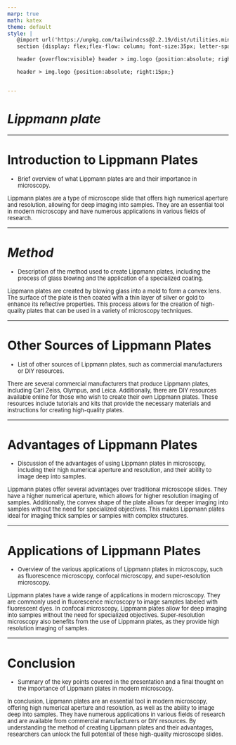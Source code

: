 ```yaml
---
marp: true
math: katex
theme: default
style: |
   @import url('https://unpkg.com/tailwindcss@2.2.19/dist/utilities.min.css');
   section {display: flex;flex-flow: column; font-size:35px; letter-spacing:1.4px;}

   header {overflow:visible} header > img.logo {position:absolute; right:15px;}

   header > img.logo {position:absolute; right:15px;}


---
```

<!-- backgroundImage: url('backgrounds/aaabstract (1).png') -->
<!-- _class: lead -->

 # _Lippmann plate_

---
<style scoped>p,li {font-size:0.92em}</style>

 # Introduction to Lippmann Plates
- Brief overview of what Lippmann plates are and their importance in microscopy.

Lippmann plates are a type of microscope slide that offers high numerical aperture and resolution, allowing for deep imaging into samples. They are an essential tool in modern microscopy and have numerous applications in various fields of research.


---
<style scoped>p,li {font-size:0.92em}</style>

 # _Method_

- Description of the method used to create Lippmann plates, including the process of glass blowing and the application of a specialized coating.

Lippmann plates are created by blowing glass into a mold to form a convex lens. The surface of the plate is then coated with a thin layer of silver or gold to enhance its reflective properties. This process allows for the creation of high-quality plates that can be used in a variety of microscopy techniques.

---
<style scoped>p,li {font-size:0.92em}</style>

 # **Other Sources of Lippmann Plates**
- List of other sources of Lippmann plates, such as commercial manufacturers or DIY resources.

There are several commercial manufacturers that produce Lippmann plates, including Carl Zeiss, Olympus, and Leica. Additionally, there are DIY resources available online for those who wish to create their own Lippmann plates. These resources include tutorials and kits that provide the necessary materials and instructions for creating high-quality plates.


---
<style scoped>p,li {font-size:0.92em}</style>

 # **Advantages of Lippmann Plates**

- Discussion of the advantages of using Lippmann plates in microscopy, including their high numerical aperture and resolution, and their ability to image deep into samples.

Lippmann plates offer several advantages over traditional microscope slides. They have a higher numerical aperture, which allows for higher resolution imaging of samples. Additionally, the convex shape of the plate allows for deeper imaging into samples without the need for specialized objectives. This makes Lippmann plates ideal for imaging thick samples or samples with complex structures.

---
<style scoped>p,li {font-size:0.92em}</style>

 # Applications of Lippmann Plates
- Overview of the various applications of Lippmann plates in microscopy, such as fluorescence microscopy, confocal microscopy, and super-resolution microscopy.

Lippmann plates have a wide range of applications in modern microscopy. They are commonly used in fluorescence microscopy to image samples labeled with fluorescent dyes. In confocal microscopy, Lippmann plates allow for deep imaging into samples without the need for specialized objectives. Super-resolution microscopy also benefits from the use of Lippmann plates, as they provide high resolution imaging of samples.


---
<style scoped>p,li {font-size:0.92em}</style>

 # Conclusion

- Summary of the key points covered in the presentation and a final thought on the importance of Lippmann plates in modern microscopy.

In conclusion, Lippmann plates are an essential tool in modern microscopy, offering high numerical aperture and resolution, as well as the ability to image deep into samples. They have numerous applications in various fields of research and are available from commercial manufacturers or DIY resources. By understanding the method of creating Lippmann plates and their advantages, researchers can unlock the full potential of these high-quality microscope slides.
